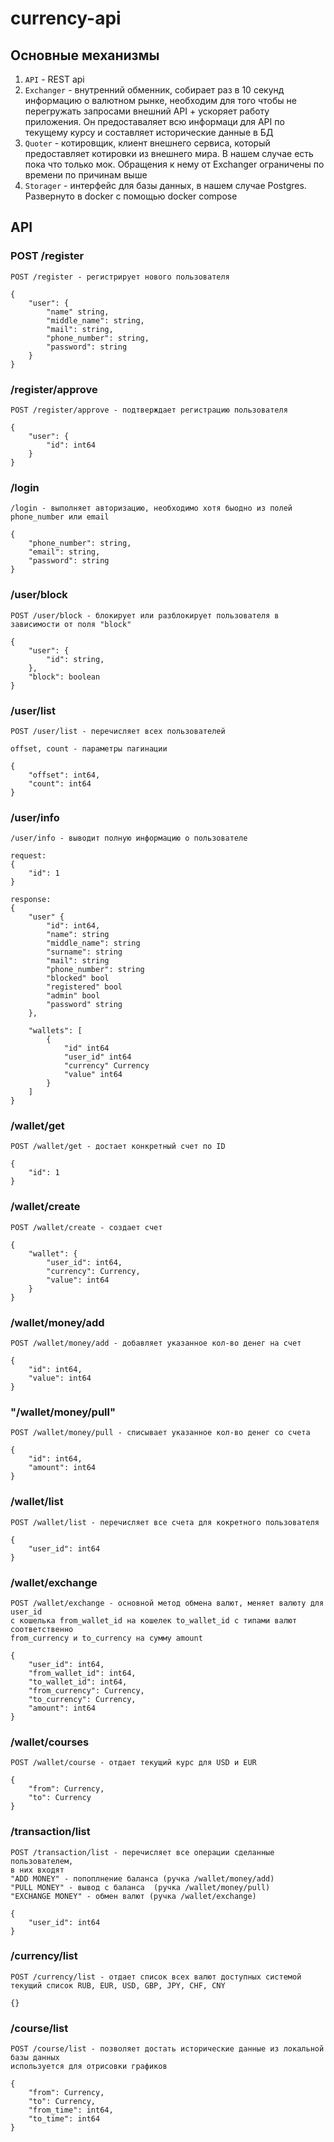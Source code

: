 # currency-api

## Основные механизмы

1) `API` - REST api
2) `Exchanger` - внутренний обменник, собирает раз в 10 секунд информацию о валютном рынке, необходим для того чтобы не
   перегружать запросами внешний API + ускоряет работу приложения. Он предоставаляет всю информаци для API
   по текущему курсу и составляет исторические данные в БД
3) `Quoter` - котировщик, клиент внешнего сервиса, который предоставляет котировки из внешнего мира.
   В нашем случае есть пока что только мок. Обращения к нему от Exchanger ограничены по времени по причинам выше
4) `Storager` - интерфейс для базы данных, в нашем случае Postgres. Развернуто в docker с помощью
   docker compose

## API

### POST /register
```
POST /register - регистрирует нового пользователя

{
    "user": {
        "name" string,
        "middle_name": string,
        "mail": string,
        "phone_number": string,
        "password": string
    }
}
```

### /register/approve
```
POST /register/approve - подтверждает регистрацию пользователя

{
    "user": {
        "id": int64
    }
}
```

### /login
```
/login - выполняет авторизацию, необходимо хотя быодно из полей  phone_number или email

{
    "phone_number": string,
    "email": string,
    "password": string
}
```

### /user/block
```
POST /user/block - блокирует или разблокирует пользователя в зависимости от поля "block"

{
    "user": {
        "id": string,
    },
    "block": boolean
}
```

### /user/list
```
POST /user/list - перечисляет всех пользователей

offset, count - параметры пагинации

{
    "offset": int64,
    "count": int64
}
```

### /user/info
```
/user/info - выводит полную информацию о пользователе

request:
{
    "id": 1
}

response:
{
    "user" {
        "id": int64,
        "name": string
        "middle_name": string
        "surname": string
        "mail": string
        "phone_number": string
        "blocked" bool
        "registered" bool
        "admin" bool
        "password" string
    },
    
    "wallets": [
        {
            "id" int64
            "user_id" int64
            "currency" Currency
            "value" int64
        }
    ]
}
```

### /wallet/get
```
POST /wallet/get - достает конкретный счет по ID

{
    "id": 1
}
```

### /wallet/create
```
POST /wallet/create - создает счет

{
    "wallet": {
        "user_id": int64,
        "currency": Currency,
        "value": int64
    }
}
```

### /wallet/money/add
```
POST /wallet/money/add - добавляет указанное кол-во денег на счет

{
    "id": int64,
    "value": int64
}
```

### "/wallet/money/pull"
```
POST /wallet/money/pull - списывает указанное кол-во денег со счета

{
    "id": int64,
    "amount": int64
}
```

### /wallet/list
```
POST /wallet/list - перечисляет все счета для кокретного пользователя

{
    "user_id": int64
}
```

### /wallet/exchange
```
POST /wallet/exchange - основной метод обмена валют, меняет валюту для user_id
с кошелька from_wallet_id на кошелек to_wallet_id с типами валют соответственно
from_currency и to_currency на сумму amount

{
    "user_id": int64,
    "from_wallet_id": int64,
    "to_wallet_id": int64,
    "from_currency": Currency,
    "to_currency": Currency,
    "amount": int64
}
```

### /wallet/courses
```
POST /wallet/course - отдает текущий курс для USD и EUR

{
    "from": Currency,
    "to": Currency
}
```

### /transaction/list
```
POST /transaction/list - перечисляет все операции сделанные пользователем,
в них входят 
"ADD MONEY" - попоплнение баланса (ручка /wallet/money/add)
"PULL MONEY" - вывод с баланса  (ручка /wallet/money/pull)
"EXCHANGE MONEY" - обмен валют (ручка /wallet/exchange)

{
    "user_id": int64
}
```

### /currency/list
```
POST /currency/list - отдает список всех валют доступных системой
текущий список RUB, EUR, USD, GBP, JPY, CHF, CNY

{}
```


### /course/list
```
POST /course/list - позволяет достать исторические данные из локальной базы данных
используется для отрисовки графиков 

{
    "from": Currency,
    "to": Currency,
    "from_time": int64,
    "to_time": int64
}
```

